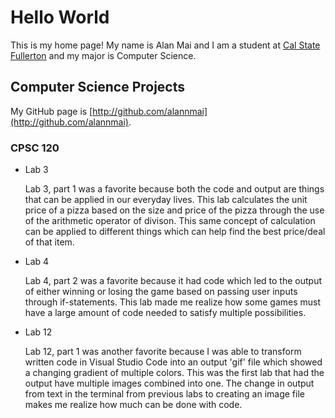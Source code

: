 # Hello World

This is my home page! My name is Alan Mai and I am a student at [Cal State Fullerton](http://www.fullerton.edu/) and my major is Computer Science.

## Computer Science Projects

My GitHub page is [http://github.com/alannmai](http://github.com/alannmai).

### CPSC 120

* Lab 3

    Lab 3, part 1 was a favorite because both the code and output are things that can be applied in our everyday lives. This lab calculates the unit price of a pizza based on the size and price of the pizza through the use of the arithmetic operator of divison. This same concept of calculation can be applied to different things which can help find the best price/deal of that item.

* Lab 4

    Lab 4, part 2 was a favorite because it had code which led to the output of either winning or losing the game based on passing user inputs through if-statements. This lab made me realize how some games must have a large amount of code needed to satisfy multiple possibilities.

* Lab 12

    Lab 12, part 1 was another favorite because I was able to transform written code in Visual Studio Code into an output 'gif' file which showed a changing gradient of multiple colors. This was the first lab that had the output have multiple images combined into one. The change in output from text in the terminal from previous labs to creating an image file makes me realize how much can be done with code.
